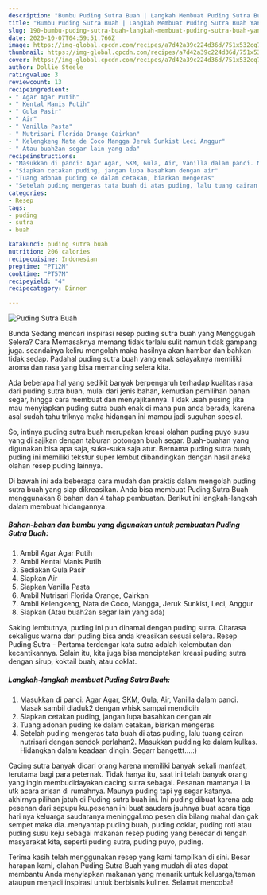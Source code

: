 ```yaml
---
description: "Bumbu Puding Sutra Buah | Langkah Membuat Puding Sutra Buah Yang Mudah Dan Praktis"
title: "Bumbu Puding Sutra Buah | Langkah Membuat Puding Sutra Buah Yang Mudah Dan Praktis"
slug: 190-bumbu-puding-sutra-buah-langkah-membuat-puding-sutra-buah-yang-mudah-dan-praktis
date: 2020-10-07T04:59:51.766Z
image: https://img-global.cpcdn.com/recipes/a7d42a39c224d36d/751x532cq70/puding-sutra-buah-foto-resep-utama.jpg
thumbnail: https://img-global.cpcdn.com/recipes/a7d42a39c224d36d/751x532cq70/puding-sutra-buah-foto-resep-utama.jpg
cover: https://img-global.cpcdn.com/recipes/a7d42a39c224d36d/751x532cq70/puding-sutra-buah-foto-resep-utama.jpg
author: Dollie Steele
ratingvalue: 3
reviewcount: 13
recipeingredient:
- " Agar Agar Putih"
- " Kental Manis Putih"
- " Gula Pasir"
- " Air"
- " Vanilla Pasta"
- " Nutrisari Florida Orange Cairkan"
- " Kelengkeng Nata de Coco Mangga Jeruk Sunkist Leci Anggur"
- " Atau buah2an segar lain yang ada"
recipeinstructions:
- "Masukkan di panci: Agar Agar, SKM, Gula, Air, Vanilla dalam panci. Masak sambil diaduk2 dengan whisk sampai mendidih"
- "Siapkan cetakan puding, jangan lupa basahkan dengan air"
- "Tuang adonan puding ke dalam cetakan, biarkan mengeras"
- "Setelah puding mengeras tata buah di atas puding, lalu tuang cairan nutrisari dengan sendok perlahan2. Masukkan pudding ke dalam kulkas. Hidangkan dalam keadaan dingin. Segarr bangettt....:)"
categories:
- Resep
tags:
- puding
- sutra
- buah

katakunci: puding sutra buah 
nutrition: 206 calories
recipecuisine: Indonesian
preptime: "PT12M"
cooktime: "PT57M"
recipeyield: "4"
recipecategory: Dinner

---
```



![Puding Sutra Buah](https://img-global.cpcdn.com/recipes/a7d42a39c224d36d/751x532cq70/puding-sutra-buah-foto-resep-utama.jpg)

Bunda Sedang mencari inspirasi resep puding sutra buah yang Menggugah Selera? Cara Memasaknya memang tidak terlalu sulit namun tidak gampang juga. seandainya keliru mengolah maka hasilnya akan hambar dan bahkan tidak sedap. Padahal puding sutra buah yang enak selayaknya memiliki aroma dan rasa yang bisa memancing selera kita.

Ada beberapa hal yang sedikit banyak berpengaruh terhadap kualitas rasa dari puding sutra buah, mulai dari jenis bahan, kemudian pemilihan bahan segar, hingga cara membuat dan menyajikannya. Tidak usah pusing jika mau menyiapkan puding sutra buah enak di mana pun anda berada, karena asal sudah tahu triknya maka hidangan ini mampu jadi suguhan spesial.

So, intinya puding sutra buah merupakan kreasi olahan puding puyo susu yang di sajikan dengan taburan potongan buah segar. Buah-buahan yang digunakan bisa apa saja, suka-suka saja atur. Bernama puding sutra buah, puding ini memiliki tekstur super lembut dibandingkan dengan hasil aneka olahan resep puding lainnya.


Di bawah ini ada beberapa cara mudah dan praktis dalam mengolah puding sutra buah yang siap dikreasikan. Anda bisa membuat Puding Sutra Buah menggunakan 8 bahan dan 4 tahap pembuatan. Berikut ini langkah-langkah dalam membuat hidangannya.

<!--inarticleads1-->

##### Bahan-bahan dan bumbu yang digunakan untuk pembuatan Puding Sutra Buah:

1. Ambil  Agar Agar Putih
1. Ambil  Kental Manis Putih
1. Sediakan  Gula Pasir
1. Siapkan  Air
1. Siapkan  Vanilla Pasta
1. Ambil  Nutrisari Florida Orange, Cairkan
1. Ambil  Kelengkeng, Nata de Coco, Mangga, Jeruk Sunkist, Leci, Anggur
1. Siapkan  (Atau buah2an segar lain yang ada)


Saking lembutnya, puding ini pun dinamai dengan puding sutra. Citarasa sekaligus warna dari puding bisa anda kreasikan sesuai selera. Resep Puding Sutra - Pertama terdengar kata sutra adalah kelembutan dan kecantikannya. Selain itu, kita juga bisa menciptakan kreasi puding sutra dengan sirup, koktail buah, atau coklat. 

<!--inarticleads2-->

##### Langkah-langkah membuat Puding Sutra Buah:

1. Masukkan di panci: Agar Agar, SKM, Gula, Air, Vanilla dalam panci. Masak sambil diaduk2 dengan whisk sampai mendidih
1. Siapkan cetakan puding, jangan lupa basahkan dengan air
1. Tuang adonan puding ke dalam cetakan, biarkan mengeras
1. Setelah puding mengeras tata buah di atas puding, lalu tuang cairan nutrisari dengan sendok perlahan2. Masukkan pudding ke dalam kulkas. Hidangkan dalam keadaan dingin. Segarr bangettt....:)


Cacing sutra banyak dicari orang karena memiliki banyak sekali manfaat, terutama bagi para peternak. Tidak hanya itu, saat ini telah banyak orang yang ingin membudidayakan cacing sutra sebagai. Pesanan mamanya Lia utk acara arisan di rumahnya. Maunya puding tapi yg segar katanya. akhirnya pilihan jatuh di Puding sutra buah ini. Ini puding dibuat karena ada pesenan dari sepupu ku.pesenan ini buat saudara jauhnya buat acara tiga hari nya keluarga saudaranya meninggal.mo pesen dia bilang mahal dan gak sempet maka dia..menyantap puding buah, puding coklat, puding roti atau puding susu keju sebagai makanan resep puding yang beredar di tengah masyarakat kita, seperti puding sutra, puding puyo, puding. 

Terima kasih telah menggunakan resep yang kami tampilkan di sini. Besar harapan kami, olahan Puding Sutra Buah yang mudah di atas dapat membantu Anda menyiapkan makanan yang menarik untuk keluarga/teman ataupun menjadi inspirasi untuk berbisnis kuliner. Selamat mencoba!
